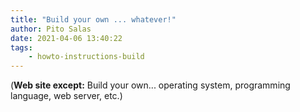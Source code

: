 ```yaml
---
title: "Build your own ... whatever!"
author: Pito Salas
date: 2021-04-06 13:40:22
tags:
    - howto-instructions-build
---
```



(**Web site except:** Build your own... operating system, programming language, web server, etc.) 
